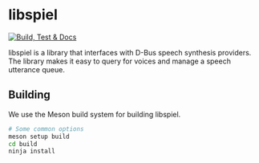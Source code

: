 # libspiel

[![ Build, Test & Docs](https://github.com/eeejay/libspiel/actions/workflows/ci.yml/badge.svg)](https://github.com/eeejay/libspiel/actions/workflows/ci.yml)


libspiel is a library that interfaces with D-Bus speech synthesis providers.
The library makes it easy to query for voices and manage a speech utterance queue.

## Building

We use the Meson build system for building libspiel.

```sh
# Some common options
meson setup build
cd build
ninja install
```

